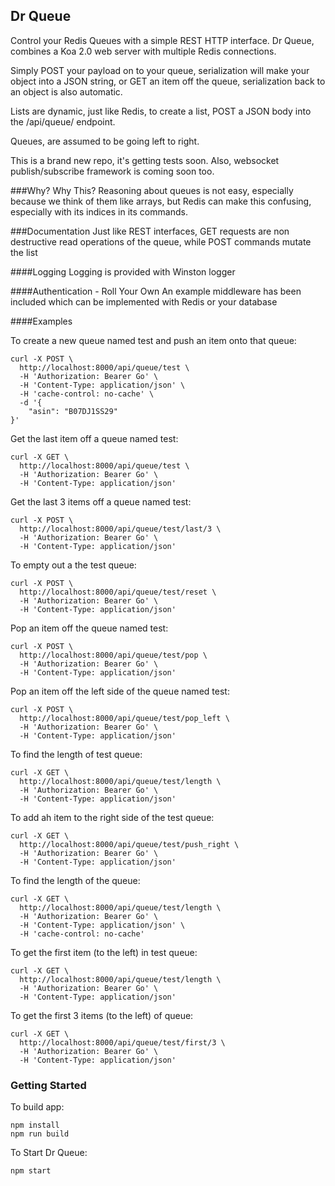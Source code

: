 ## Dr Queue
Control your Redis Queues with a simple REST HTTP interface.
Dr Queue, combines a Koa 2.0 web server with multiple Redis connections.

Simply POST your payload on to your queue, serialization will make your object into a JSON string, or GET an item off the queue, serialization back to an object is also automatic.

Lists are dynamic, just like Redis, to create a list, POST a JSON body into the /api/queue/<queueName> endpoint.

Queues, are assumed to be going left to right.

This is a brand new repo, it's getting tests soon.
Also, websocket publish/subscribe framework is coming soon too.

###Why?
Why This? Reasoning about queues is not easy, especially because we think of them like arrays, but Redis can make this confusing, especially with its indices in its commands.

###Documentation
Just like REST interfaces, GET requests are non destructive read operations of the queue,
while POST commands mutate the list

####Logging
Logging is provided with Winston logger

####Authentication - Roll Your Own
An example middleware has been included which can be implemented with
Redis or your database


####Examples

To create a new queue named test and push an item onto that queue:

```
curl -X POST \
  http://localhost:8000/api/queue/test \
  -H 'Authorization: Bearer Go' \
  -H 'Content-Type: application/json' \
  -H 'cache-control: no-cache' \
  -d '{
	"asin": "B07DJ1SS29"
}'
```
Get the last item off a queue named test:
```
curl -X GET \
  http://localhost:8000/api/queue/test \
  -H 'Authorization: Bearer Go' \
  -H 'Content-Type: application/json'
```

Get the last 3 items off a queue named test:
```
curl -X POST \
  http://localhost:8000/api/queue/test/last/3 \
  -H 'Authorization: Bearer Go' \
  -H 'Content-Type: application/json'
```

To empty out a the test queue:
```
curl -X POST \
  http://localhost:8000/api/queue/test/reset \
  -H 'Authorization: Bearer Go' \
  -H 'Content-Type: application/json'
```

Pop an item off the queue named test:
```
curl -X POST \
  http://localhost:8000/api/queue/test/pop \
  -H 'Authorization: Bearer Go' \
  -H 'Content-Type: application/json'
```

Pop an item off the left side of the queue named test:
```
curl -X POST \
  http://localhost:8000/api/queue/test/pop_left \
  -H 'Authorization: Bearer Go' \
  -H 'Content-Type: application/json'
```

To find the length of test queue:
```
curl -X GET \
  http://localhost:8000/api/queue/test/length \
  -H 'Authorization: Bearer Go' \
  -H 'Content-Type: application/json'
```

To add ah item to the right side of the test queue:
```
curl -X GET \
  http://localhost:8000/api/queue/test/push_right \
  -H 'Authorization: Bearer Go' \
  -H 'Content-Type: application/json'
```

To find the length of the queue:
```
curl -X GET \
  http://localhost:8000/api/queue/test/length \
  -H 'Authorization: Bearer Go' \
  -H 'Content-Type: application/json' \
  -H 'cache-control: no-cache'
```

To get the first item (to the left) in test queue:
```
curl -X GET \
  http://localhost:8000/api/queue/test/length \
  -H 'Authorization: Bearer Go' \
  -H 'Content-Type: application/json'
```

To get the first 3 items (to the left) of queue:
```
curl -X GET \
  http://localhost:8000/api/queue/test/first/3 \
  -H 'Authorization: Bearer Go' \
  -H 'Content-Type: application/json'
```

### Getting Started

To build app:
```
npm install
npm run build
```

To Start Dr Queue:

```
npm start
```
